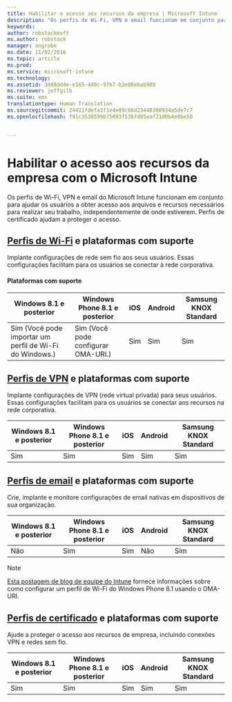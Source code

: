 ```yaml
---
title: Habilitar o acesso aos recursos da empresa | Microsoft Intune
description: "Os perfis de Wi-Fi, VPN e email funcionam em conjunto para ajudar seus usuários a obter acesso aos arquivos e recursos necessários."
keywords: 
author: robstackmsft
ms.author: robstack
manager: angrobe
ms.date: 11/02/2016
ms.topic: article
ms.prod: 
ms.service: microsoft-intune
ms.technology: 
ms.assetid: 3dd8dd4e-e165-4d0c-97b7-b3e86ebab909
ms.reviewer: jeffgilb
ms.suite: ems
translationtype: Human Translation
ms.sourcegitcommit: 24411fdefa3f1e4e89c66d23448360934a5de7c7
ms.openlocfilehash: f91c3530599b75093f536fd85eaf21d0b4e86e50


---
```


# <a name="enable-access-to-company-resources-with-microsoft-intune"></a>Habilitar o acesso aos recursos da empresa com o Microsoft Intune
Os perfis de Wi-Fi, VPN e email do Microsoft Intune funcionam em conjunto para ajudar os usuários a obter acesso aos arquivos e recursos necessários para realizar seu trabalho, independentemente de onde estiverem. Perfis de certificado ajudam a proteger o acesso.

## <a name="wifi-profileswificonnectionsinmicrosoftintunemd-and-supported-platforms"></a>[Perfis de Wi-Fi](wi-fi-connections-in-microsoft-intune.md) e plataformas com suporte

Implante configurações de rede sem fio aos seus usuários. Essas configurações facilitam para os usuários se conectar à rede corporativa.
#### <a name="supported-platforms"></a>Plataformas com suporte

|Windows 8.1 e posterior|Windows Phone 8.1 e posterior|iOS|Android|Samsung KNOX Standard|
|---------------------|---------------------------|---|-------|------------|
|Sim (Você pode importar um perfil de Wi-Fi do Windows.)|Sim (Você pode configurar OMA-URI.) |Sim|Sim|Sim|

## <a name="vpn-profilesvpnconnectionsinmicrosoftintunemd-and-supported-platforms"></a>[Perfis de VPN](vpn-connections-in-microsoft-intune.md) e plataformas com suporte
Implante configurações de VPN (rede virtual privada) para seus usuários. Essas configurações facilitam para os usuários se conectar aos recursos na rede corporativa.

|Windows 8.1 e posterior|Windows Phone 8.1 e posterior|iOS|Android|Samsung KNOX Standard|
|---------------------|---------------------------|---|-------|------------|
|Sim|Sim|Sim|Sim|Sim|

## <a name="email-profilesconfigureaccesstocorporateemailusingemailprofileswithmicrosoftintunemd-and-supported-platforms"></a>[Perfis de email](configure-access-to-corporate-email-using-email-profiles-with-microsoft-intune.md) e plataformas com suporte
Crie, implante e monitore configurações de email nativas em dispositivos de sua organização.

|Windows 8.1 e posterior|Windows Phone 8.1 e posterior|iOS|Android|Samsung KNOX Standard|
|---------------------|---------------------------|---|-------|------------|
|Não|Sim|Sim|Não|Sim|
> [!NOTE]
> [Esta postagem de blog de equipe do Intune](https://blogs.technet.microsoft.com/enterprisemobility/2015/02/19/using-oma-uri-to-create-custom-wi-fi-profiles-for-windows-phone-8-1/) fornece informações sobre como configurar um perfil de Wi-Fi do Windows Phone 8.1 usando o OMA-URI.

## <a name="certificate-profilessecureresourceaccesswithcertificateprofilesmd-and-supported-platforms"></a>[Perfis de certificado](secure-resource-access-with-certificate-profiles.md) e plataformas com suporte
Ajude a proteger o acesso aos recursos de empresa, incluindo conexões VPN e redes sem fio.

|Windows 8.1 e posterior|Windows Phone 8.1 e posterior|iOS|Android|Samsung KNOX Standard|
|---------------------|---------------------------|---|-------|------------|
|Sim|Sim|Sim|Sim|Sim|



<!--HONumber=Nov16_HO1-->



